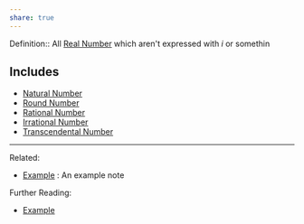 ```yaml
---
share: true
---
```



Definition:: All [Real Number](Real%20Number.md) which aren't expressed with $i$ or somethin

## Includes
- [Natural Number](./Natural%20Number.md)
- [Round Number](./Round%20Number.md)
- [Rational Number](./Rational%20Number.md)
- [Irrational Number](./Irrational%20Number.md)
- [Transcendental Number](Transcendental%20Number.md)

---
Related:
- [Example](../Meta/Example.md) : An example note

Further Reading:
- [Example](../Meta/Example.md)
